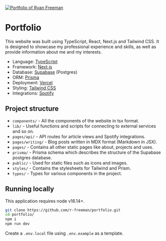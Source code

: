 [![Portfolio of Ryan Freeman](https://user-images.githubusercontent.com/30879081/216763956-c29264db-a15d-44b9-9cfd-8cd6828ca527.jpeg)](https://ryanfreeman.dev/)

# Portfolio

This website was built using TypeScript, React, Next.js and Tailwind CSS. It is designed to showcase my professional experience
and skills, as well as provide information about me and my interests.

- Language: [TypeScript](https://www.typescriptlang.org/)
- Framework: [Next.js](https://nextjs.org/)
- Database: [Supabase](https://supabase.com/) (Postgres)
- ORM: [Prisma](https://www.prisma.io/)
- Deployment: [Vercel](https://vercel.com/)
- Styling: [Tailwind CSS](https://tailwindcss.com/)
- Integrations: [Spotify](https://spotify.com/)

## Project structure

- `components/` - All the components of the website in tsx format.
- `lib/` - Useful functions and scripts for connecting to external services and so on.
- `pages/api/` - API routes for article views and Spotify integrations.
- `pages/writing/` - Blog posts written in MDX format (Markdown in JSX).
- `pages/` - Contains all other static pages like about, projects and uses.
- `prisma/` - Prisma schema which describes the structure of the Supabase postgres database.
- `public/` - Used for static files such as icons and images.
- `styles/` - Contains the stylesheets for Tailwind and Prism.
- `types/` - Types for various components in the project.

## Running locally

This application requires node v16.14+.

```bash
git clone https://github.com/r-freeman/portfolio.git
cd portfolio/
npm i
npm run dev
```

Create a `.env.local` file using `.env.example` as a template.